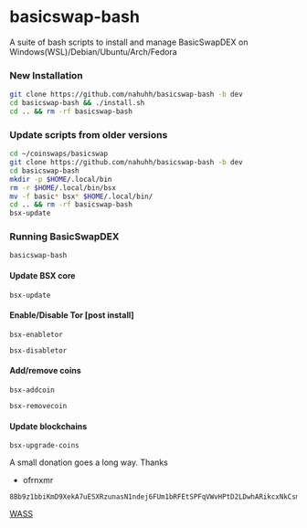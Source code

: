 # basicswap-bash
A suite of bash scripts to install and manage
BasicSwapDEX on Windows(WSL)/Debian/Ubuntu/Arch/Fedora

### New Installation
```bash
git clone https://github.com/nahuhh/basicswap-bash -b dev
cd basicswap-bash && ./install.sh
cd .. && rm -rf basicswap-bash
```
### Update scripts from older versions
``` bash
cd ~/coinswaps/basicswap
git clone https://github.com/nahuhh/basicswap-bash -b dev
cd basicswap-bash
mkdir -p $HOME/.local/bin
rm -r $HOME/.local/bin/bsx
mv -f basic* bsx* $HOME/.local/bin/
cd .. && rm -rf basicswap-bash
bsx-update
```

### Running BasicSwapDEX
```
basicswap-bash
```
#### Update BSX core
```
bsx-update
```

#### Enable/Disable Tor [post install]
```
bsx-enabletor
```
```
bsx-disabletor
```

#### Add/remove coins
```
bsx-addcoin
```
```
bsx-removecoin
```

#### Update blockchains
```
bsx-upgrade-coins
```


A small donation goes a long way. Thanks
- ofrnxmr
```
8Bb9z1bbiKmD9XekA7uESXRzunasN1ndej6FUm1bRFEtSPFqVWvHPtD2LDwhARikcxNkCsmaBcGGF2VSeFWhMe57FGXNaZP
```
[WASS](getwishlisted.xyz/ofrnxmr)
